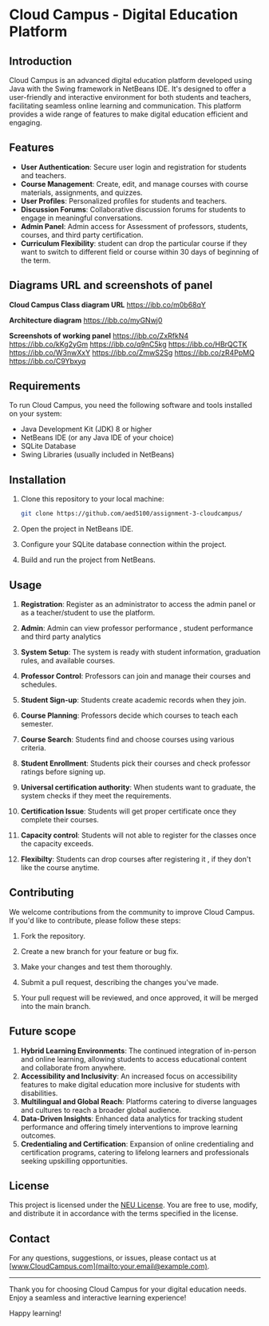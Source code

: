 # Cloud Campus - Digital Education Platform

## Introduction

Cloud Campus is an advanced digital education platform developed using Java with the Swing framework in NetBeans IDE. It's designed to offer a user-friendly and interactive environment for both students and teachers, facilitating seamless online learning and communication. This platform provides a wide range of features to make digital education efficient and engaging.

## Features

- **User Authentication**: Secure user login and registration for students and teachers.
- **Course Management**: Create, edit, and manage courses with course materials, assignments, and quizzes.
- **User Profiles**: Personalized profiles for students and teachers.
- **Discussion Forums**: Collaborative discussion forums for students to engage in meaningful conversations.
- **Admin Panel**: Admin access for Assessment of professors, students, courses, and third party certification.
- **Curriculum Flexibility**: student can drop the particular course if they want to switch to different field or course within 30 days of beginning of the term.

## Diagrams URL and screenshots of panel

**Cloud Campus Class diagram URL**
https://ibb.co/m0b68qY

**Architecture diagram**
https://ibb.co/myGNwj0

**Screenshots of working panel**
https://ibb.co/ZxRfkN4
https://ibb.co/kKg2yGm
https://ibb.co/q9nC5kg
https://ibb.co/HBrQCTK
https://ibb.co/W3nwXxY
https://ibb.co/ZmwS2Sg
https://ibb.co/zR4PpMQ
https://ibb.co/C9Ybxyq


## Requirements

To run Cloud Campus, you need the following software and tools installed on your system:

- Java Development Kit (JDK) 8 or higher
- NetBeans IDE (or any Java IDE of your choice)
- SQLite Database
- Swing Libraries (usually included in NetBeans)

## Installation

1. Clone this repository to your local machine:

    ```bash
    git clone https://github.com/aed5100/assignment-3-cloudcampus/
    ```

2. Open the project in NetBeans IDE.

3. Configure your SQLite database connection within the project.

4. Build and run the project from NetBeans.

## Usage

1. **Registration**: Register as an administrator to access the admin panel or as a teacher/student to use the platform.

2. **Admin**: Admin can view professor performance , student performance and third party analytics

3. **System Setup**: The system is ready with student information, graduation rules, and available courses.

4. **Professor Control**: Professors can join and manage their courses and schedules.

5. **Student Sign-up**: Students create academic records when they join.

6. **Course Planning**: Professors decide which courses to teach each semester.

7. **Course Search**: Students find and choose courses using various criteria.

8. **Student Enrollment**: Students pick their courses and check professor ratings before signing up.

9. **Universal certification authority**: When students want to graduate, the system checks if they meet the requirements.

10. **Certification Issue**: Students will get proper certificate once they complete their courses.

11. **Capacity control**: Students will not able to register for the classes once the capacity exceeds.

10. **Flexibilty**: Students can drop courses after registering it , if they don't like the course anytime.





## Contributing

We welcome contributions from the community to improve Cloud Campus. If you'd like to contribute, please follow these steps:

1. Fork the repository.

2. Create a new branch for your feature or bug fix.

3. Make your changes and test them thoroughly.

4. Submit a pull request, describing the changes you've made.

5. Your pull request will be reviewed, and once approved, it will be merged into the main branch.

## Future scope

1. **Hybrid Learning Environments**: The continued integration of in-person and online learning, allowing students to access educational content and collaborate     from anywhere.
2. **Accessibility and Inclusivity**: An increased focus on accessibility features to make digital education more inclusive for students with disabilities.
3. **Multilingual and Global Reach**: Platforms catering to diverse languages and cultures to reach a broader global audience.
4. **Data-Driven Insights**: Enhanced data analytics for tracking student performance and offering timely interventions to improve learning outcomes.
5. **Credentialing and Certification**: Expansion of online credentialing and certification programs, catering to lifelong learners and professionals seeking upskilling opportunities.

## License

This project is licensed under the [NEU License](LICENSE.md). You are free to use, modify, and distribute it in accordance with the terms specified in the license.

## Contact

For any questions, suggestions, or issues, please contact us at [www.CloudCampus.com](mailto:your.email@example.com).

---

Thank you for choosing Cloud Campus for your digital education needs. Enjoy a seamless and interactive learning experience!

Happy learning!
